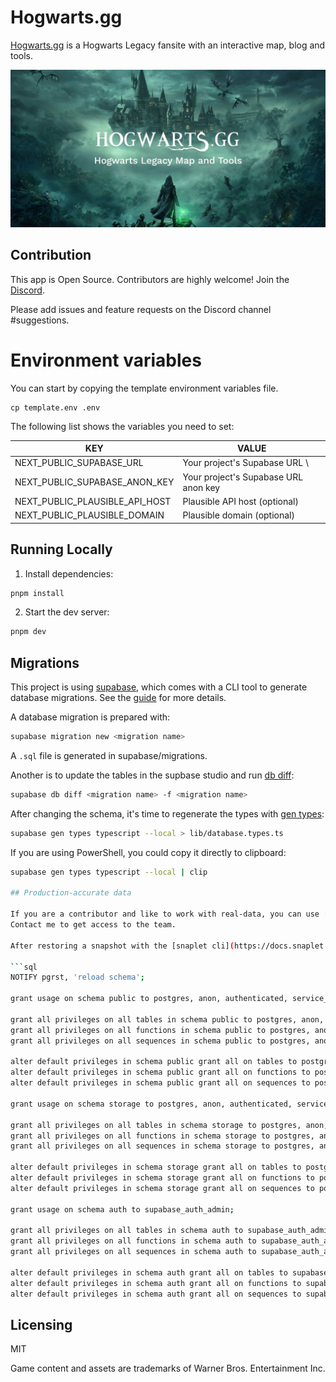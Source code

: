 # Hogwarts.gg

[Hogwarts.gg](https://www.hogwarts.gg) is a Hogwarts Legacy fansite with an interactive map, blog and tools.

![](/assets/social.jpg)

## Contribution

This app is Open Source. Contributors are highly welcome!
Join the [Discord](https://discord.com/invite/NTZu8Px).

Please add issues and feature requests on the Discord channel #suggestions.

# Environment variables

You can start by copying the template environment variables file.

```
cp template.env .env
```

The following list shows the variables you need to set:

| KEY                            | VALUE                                |
| ------------------------------ | ------------------------------------ |
| NEXT_PUBLIC_SUPABASE_URL       | Your project's Supabase URL \        |
| NEXT_PUBLIC_SUPABASE_ANON_KEY  | Your project's Supabase URL anon key |
| NEXT_PUBLIC_PLAUSIBLE_API_HOST | Plausible API host (optional)        |
| NEXT_PUBLIC_PLAUSIBLE_DOMAIN   | Plausible domain (optional)          |

## Running Locally

1. Install dependencies:

```sh
pnpm install
```

2. Start the dev server:

```sh
pnpm dev
```

## Migrations

This project is using [supabase](https://supabase.com/), which comes with a CLI tool to generate database migrations.
See the [guide](https://supabase.com/docs/reference/cli/introduction) for more details.

A database migration is prepared with:

```sh
supabase migration new <migration name>
```

A `.sql` file is generated in supabase/migrations.

Another is to update the tables in the supbase studio and run [db diff](https://supabase.com/docs/reference/cli/supabase-db-diff):

```sh
supabase db diff <migration name> -f <migration name>
```

After changing the schema, it's time to regenerate the types with [gen types](https://supabase.com/docs/reference/cli/supabase-gen-types-typescript):

```sh
supabase gen types typescript --local > lib/database.types.ts
```

If you are using PowerShell, you could copy it directly to clipboard:

```sh
supabase gen types typescript --local | clip

## Production-accurate data

If you are a contributor and like to work with real-data, you can use [snaplet](https://www.snaplet.dev/) to restore snapshots of our database on localhost.
Contact me to get access to the team.

After restoring a snapshot with the [snaplet cli](https://docs.snaplet.dev/getting-started/start-here), you need to execute the following commands in your pSQL database (e.g. with the Supabase SQL editor):

```sql
NOTIFY pgrst, 'reload schema';

grant usage on schema public to postgres, anon, authenticated, service_role;

grant all privileges on all tables in schema public to postgres, anon, authenticated, service_role;
grant all privileges on all functions in schema public to postgres, anon, authenticated, service_role;
grant all privileges on all sequences in schema public to postgres, anon, authenticated, service_role;

alter default privileges in schema public grant all on tables to postgres, anon, authenticated, service_role;
alter default privileges in schema public grant all on functions to postgres, anon, authenticated, service_role;
alter default privileges in schema public grant all on sequences to postgres, anon, authenticated, service_role;

grant usage on schema storage to postgres, anon, authenticated, service_role;

grant all privileges on all tables in schema storage to postgres, anon, authenticated, service_role;
grant all privileges on all functions in schema storage to postgres, anon, authenticated, service_role;
grant all privileges on all sequences in schema storage to postgres, anon, authenticated, service_role;

alter default privileges in schema storage grant all on tables to postgres, anon, authenticated, service_role;
alter default privileges in schema storage grant all on functions to postgres, anon, authenticated, service_role;
alter default privileges in schema storage grant all on sequences to postgres, anon, authenticated, service_role;

grant usage on schema auth to supabase_auth_admin;

grant all privileges on all tables in schema auth to supabase_auth_admin;
grant all privileges on all functions in schema auth to supabase_auth_admin;
grant all privileges on all sequences in schema auth to supabase_auth_admin;

alter default privileges in schema auth grant all on tables to supabase_auth_admin;
alter default privileges in schema auth grant all on functions to supabase_auth_admin;
alter default privileges in schema auth grant all on sequences to supabase_auth_admin;
```

## Licensing

MIT

Game content and assets are trademarks of Warner Bros. Entertainment Inc.
